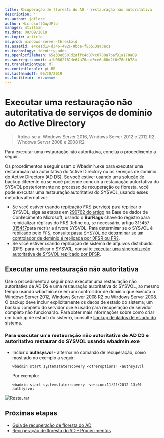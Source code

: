 ```yaml
---
title: Recuperação de floresta do AD - restauração não autoritativa
description: ''
ms.author: joflore
author: MicrosoftGuyJFlo
manager: mtillman
ms.date: 08/09/2018
ms.topic: article
ms.prod: windows-server-threshold
ms.assetid: e4ce1d18-d346-492a-8bca-f85513aa3ac1
ms.technology: identity-adds
ms.openlocfilehash: 65e33e6507d2affc4d07cc0780a7baf91a170a09
ms.sourcegitcommit: afb0602767de64a76aaf9ce6a60d2f0e78efb78b
ms.translationtype: MT
ms.contentlocale: pt-BR
ms.lasthandoff: 06/20/2019
ms.locfileid: "67280586"
---
```

# <a name="performing-a-nonauthoritative-restore-of-active-directory-domain-services"></a>Executar uma restauração não autoritativa de serviços de domínio do Active Directory 

>Aplica-se a: Windows Server 2016, Windows Server 2012 e 2012 R2, Windows Server 2008 e 2008 R2

Para executar uma restauração não autoritativa, conclua o procedimento a seguir.  
  
Os procedimentos a seguir usam o Wbadmin.exe para executar uma restauração não autoritativa do Active Directory ou os serviços de domínio do Active Directory (AD DS). Se você estiver usando uma solução de backup diferente ou se você pretende concluir a restauração autoritativa do SYSVOL posteriormente no processo de recuperação de floresta, você pode executar uma restauração autoritativa do SYSVOL, usando esses métodos alternativos:  
  
- Se você estiver usando replicação FRS (serviço) para replicar o SYSVOL, siga as etapas em [290762 do artigo](https://go.microsoft.com/fwlink/?LinkId=148443) na Base de dados de Conhecimento Microsoft, usando o **BurFlags** chave do registro para reinicializar réplicas do FRS Define ou, se necessário, artigo 315457 [315457](https://support.microsoft.com/kb/315457)para recriar a árvore SYSVOL. Para determinar se o SYSVOL é replicado pelo FRS, consulte [pasta SYSVOL de determinar se um controlador de domínio é replicada por DFSR ou FRS](https://msdn.microsoft.com/library/windows/desktop/cc507518.aspx#determining_whether_a_domain_controller_s_sysvol_folder_is_replicated_by_dfsr_or_frs).  
- Se você estiver usando replicação de sistema de arquivos distribuído (DFS) para replicar o SYSVOL, consulte [executar uma sincronização autoritativa de SYSVOL replicado por DFSR](AD-Forest-Recovery-Authoritative-Recovery-SYSVOL.md).  

## <a name="performing-a-nonauthoritative-restore"></a>Executar uma restauração não autoritativa

Use o procedimento a seguir para executar uma restauração não autoritativa de AD DS e uma restauração autoritativa do SYSVOL, ao mesmo tempo usando wbadmin.exe em um controlador de domínio que executa o Windows Server 2012, Windows Server 2008 R2 ou Windows Server 2008. O backup deve incluir explicitamente os dados de estado do sistema; um backup completo do servidor que é usado para recuperação de servidor completo não funcionarão. Para obter mais informações sobre como criar um backup de estado do sistema, consulte [backup de dados de estado do sistema](AD-Forest-Recovery-Backing-up-System-State.md).  
  
### <a name="to-perform-a-nonauthoritative-restore-of-ad-ds-and-authoritative-restore-of-sysvol-using-wbadminexe"></a>Para executar uma restauração não autoritativa de AD DS e autoritativo restaurar do SYSVOL usando wbadmin.exe  
  
- Incluir o **authsysvol -** alternar no comando de recuperação, como mostrado no exemplo a seguir:  

   ```  
   wbadmin start systemstaterecovery <otheroptions> -authsysvol  
   ```  

   Por exemplo:  

   ```  
   wbadmin start systemstaterecovery -version:11/20/2012-13:00 -authsysvol  
   ```  
  
![Restaurar](media/AD-Forest-Recovery-Nonauthoritative-Restore/nonauth.png)

## <a name="next-steps"></a>Próximas etapas

- [Guia de recuperação de floresta do AD](AD-Forest-Recovery-Guide.md)
- [Recuperação de floresta do AD – Procedimentos](AD-Forest-Recovery-Procedures.md)
